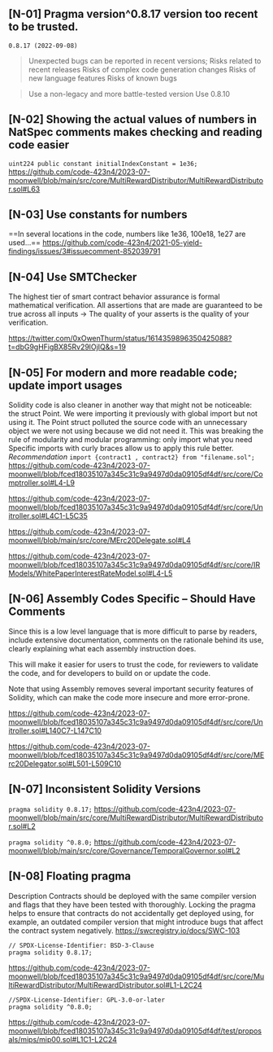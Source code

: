 ## [N-01] Pragma version^0.8.17 version too recent to be trusted.

`0.8.17 (2022-09-08)`
>Unexpected bugs can be reported in recent versions;
Risks related to recent releases
Risks of complex code generation changes
Risks of new language features
Risks of known bugs

>Use a non-legacy and more battle-tested version
Use 0.8.10


## [N-02] Showing the actual values of numbers in NatSpec comments makes checking and reading code easier
`uint224 public constant initialIndexConstant = 1e36;`
https://github.com/code-423n4/2023-07-moonwell/blob/main/src/core/MultiRewardDistributor/MultiRewardDistributor.sol#L63

## [N-03] Use constants for numbers
==In several locations in the code, numbers like 1e36, 100e18, 1e27 are used...==
https://github.com/code-423n4/2021-05-yield-findings/issues/3#issuecomment-852039791

## [N-04] Use SMTChecker
The highest tier of smart contract behavior assurance is formal mathematical verification. All assertions that are made are guaranteed to be true across all inputs → The quality of your asserts is the quality of your verification.

https://twitter.com/0xOwenThurm/status/1614359896350425088?t=dbG9gHFigBX85Rv29lOjIQ&s=19

## [N-05] For modern and more readable code; update import usages

Solidity code is also cleaner in another way that might not be noticeable: the struct Point. We were importing it previously with global import but not using it. The Point struct polluted the source code with an unnecessary object we were not using because we did not need it.
This was breaking the rule of modularity and modular programming: only import what you need Specific imports with curly braces allow us to apply this rule better.
*Recommendation*
`import {contract1 , contract2} from "filename.sol";`
https://github.com/code-423n4/2023-07-moonwell/blob/fced18035107a345c31c9a9497d0da09105df4df/src/core/Comptroller.sol#L4-L9

https://github.com/code-423n4/2023-07-moonwell/blob/fced18035107a345c31c9a9497d0da09105df4df/src/core/Unitroller.sol#L4C1-L5C35

https://github.com/code-423n4/2023-07-moonwell/blob/main/src/core/MErc20Delegate.sol#L4

https://github.com/code-423n4/2023-07-moonwell/blob/fced18035107a345c31c9a9497d0da09105df4df/src/core/IRModels/WhitePaperInterestRateModel.sol#L4-L5

## [N-06] Assembly Codes Specific – Should Have Comments
Since this is a low level language that is more difficult to parse by readers, include extensive documentation, comments on the rationale behind its use, clearly explaining what each assembly instruction does.

This will make it easier for users to trust the code, for reviewers to validate the code, and for developers to build on or update the code.

Note that using Assembly removes several important security features of 
Solidity, which can make the code more insecure and more error-prone.

https://github.com/code-423n4/2023-07-moonwell/blob/fced18035107a345c31c9a9497d0da09105df4df/src/core/Unitroller.sol#L140C7-L147C10

https://github.com/code-423n4/2023-07-moonwell/blob/fced18035107a345c31c9a9497d0da09105df4df/src/core/MErc20Delegator.sol#L501-L509C10

 ##  [N-07] Inconsistent Solidity Versions
 `pragma solidity 0.8.17;`
 https://github.com/code-423n4/2023-07-moonwell/blob/main/src/core/MultiRewardDistributor/MultiRewardDistributor.sol#L2
 
 `pragma solidity ^0.8.0;`
 https://github.com/code-423n4/2023-07-moonwell/blob/main/src/core/Governance/TemporalGovernor.sol#L2
 
 ## [N-08] Floating pragma
Description
Contracts should be deployed with the same compiler version and flags that they have been tested with thoroughly. Locking the pragma helps to ensure that contracts do not accidentally get deployed using, for example, an outdated compiler version that might introduce bugs that affect the contract system negatively.
https://swcregistry.io/docs/SWC-103
```
// SPDX-License-Identifier: BSD-3-Clause
pragma solidity 0.8.17;
```
https://github.com/code-423n4/2023-07-moonwell/blob/fced18035107a345c31c9a9497d0da09105df4df/src/core/MultiRewardDistributor/MultiRewardDistributor.sol#L1-L2C24

```
//SPDX-License-Identifier: GPL-3.0-or-later
pragma solidity ^0.8.0;
```
https://github.com/code-423n4/2023-07-moonwell/blob/fced18035107a345c31c9a9497d0da09105df4df/test/proposals/mips/mip00.sol#L1C1-L2C24